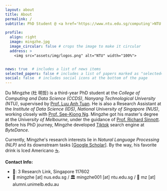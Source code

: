 ```yaml
---
layout: about
title: About
permalink: /
subtitle: PhD Student @ <a href='https://www.ntu.edu.sg/computing'>NTU CCDS</a> / Research Assistant @ <a href='https://ids.nus.edu.sg/'>NUS IDS</a> / Research Engineer @ <a href='https://cisco-nus.nus.edu.sg/'>CISCO NUS</a>

profile:
  align: right
  image: mingzhe.jpg
  image_circular: false # crops the image to make it circular
  address: >
    <img src="assets/img/logos.png" alt="NTU" width="100%">


news: true  # includes a list of news items
selected_papers: false # includes a list of papers marked as "selected={true}"
social: false  # includes social icons at the bottom of the page
---
```


Du Mingzhe (杜 明哲) is a third-year PhD student at the *College of Computing and Data Science (CCDS)*, *Nanyang Technological University (NTU)*, supervised by [Prof. Luu Anh Tuan](https://tuanluu.github.io/). He is also a Research Assistant at the *Institute of Data Science (IDS)*, *National University of Singapore (NUS)*, working closely with [Prof. See-Kiong Ng](https://www.comp.nus.edu.sg/~ngsk/). Mingzhe got his master's degree at the *University of Melbourne*, under the guidance of [Prof. Richard Sinnott](https://findanexpert.unimelb.edu.au/profile/342078-richard-sinnott). Before his PhD journey, Mingzhe developed [Tiktok](https://www.tiktok.com/) search engine at *ByteDance*.

Currently, Mingzhe's research interests lie in *Natural Language Processing (NLP)* and its downstream tasks [[Google Scholar](https://scholar.google.com/citations?user=CJHW1IgAAAAJ)]. By the way, his favorite drink is Iced Americano [☕️](https://www.buymeacoffee.com/mingzhe).

**Contact Info:**
- 📮: 3 Research Link, Singapore 117602
- 🏢 mingzhe [at] nus.edu.sg / 🏛️ mingzhe001 [at] ntu.edu.sg / 🏰 mz [at] alumni.unimelb.edu.au
